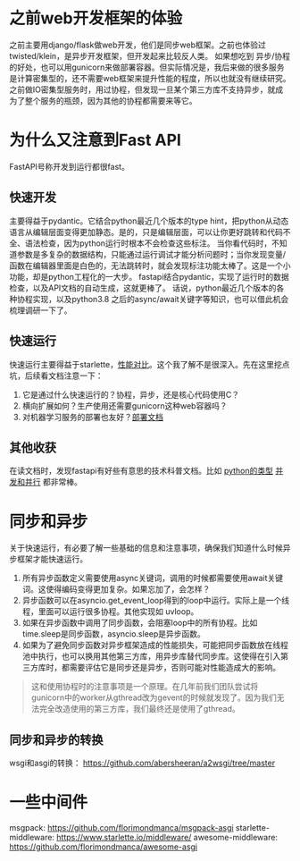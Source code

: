 # 之前web开发框架的体验
之前主要用django/flask做web开发，他们是同步web框架。之前也体验过twisted/klein，是异步开发框架，但开发起来比较反人类。
如果想吃到 异步/协程 的好处，也可以用gunicorn来做部署容器。但实际情况是，我后来做的很多服务是计算密集型的，还不需要web框架来提升性能的程度，所以也就没有继续研究。
之前做IO密集型服务时，用过协程，但发现一旦某个第三方库不支持异步，就成为了整个服务的瓶颈，因为其他的协程都需要来等它。

# 为什么又注意到Fast API
FastAPI号称开发到运行都很fast。

## 快速开发
主要得益于pydantic。它结合python最近几个版本的type hint，把python从动态语言从编辑层面变得更加静态。是的，只是编辑层面，可以让你更好跳转和代码不全、语法检查，因为python运行时根本不会检查这些标注。
当你看代码时，不知道参数是多复杂的数据结构，只能通过运行调试才能分析问题时；当你发现变量/函数在编辑器里面是白色的，无法跳转时，就会发现标注功能太棒了。这是一个小功能，却是python工程化的一大步。
fastapi结合pydantic，实现了运行时的数据检查，以及API文档的自动生成，这就更棒了。
话说，python最近几个版本的各种协程实现，以及python3.8 之后的async/await关键字等知识，也可以借此机会梳理调研一下了。

## 快速运行
快速运行主要得益于starlette，[性能对比](https://www.techempower.com/benchmarks/#section=data-r17&hw=ph&test=query&l=zijmkf-1)。这个我了解不是很深入。先在这里挖点坑，后续看文档注意一下：
1. 它是通过什么快速运行的？协程，异步，还是核心代码使用C？
2. 横向扩展如何？生产使用还需要gunicorn这种web容器吗？
3. 对机器学习服务的部署也友好？[部署文档](https://fastapi.tiangolo.com/deployment/)

## 其他收获
在读文档时，发现fastapi有好些有意思的技术科普文档。比如 [python的类型](https://fastapi.tiangolo.com/python-types/) [并发和并行](https://fastapi.tiangolo.com/async/#is-concurrency-better-than-parallelism) 都非常棒。

# 同步和异步
关于快速运行，有必要了解一些基础的信息和注意事项，确保我们知道什么时候异步框架才能快速运行。
1. 所有异步函数定义需要使用async关键词，调用的时候都需要使用await关键词。这使得编码变得更加复杂。如果忘加了，会怎样？
2. 异步函数可以在asyncio.get_event_loop得到的loop中运行。实际上是一个线程，里面可以运行很多协程。其他实现如 uvloop。
3. 如果在异步函数中调用了同步函数，会阻塞loop中的所有协程。比如time.sleep是同步函数，asyncio.sleep是异步函数。
4. 如果为了避免同步函数对异步框架造成的性能损失，可能把同步函数放在线程池中执行，也可以换用其他第三方库，用异步库替代同步库。这使得在引入第三方库时，都需要评估它是同步还是异步，否则可能对性能造成大的影响。
> 这和使用协程时的注意事项是一个原理。在几年前我们团队尝试将gunicorn中的worker从gthread改为gevent的时候就发现了。因为我们无法完全改造使用的第三方库，我们最终还是使用了gthread。

## 同步和异步的转换
wsgi和asgi的转换：
https://github.com/abersheeran/a2wsgi/tree/master

# 一些中间件
 msgpack: https://github.com/florimondmanca/msgpack-asgi
starlette-middleware: https://www.starlette.io/middleware/
awesome-middleware: https://github.com/florimondmanca/awesome-asgi

